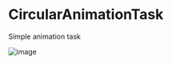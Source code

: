 # CircularAnimationTask

Simple animation task

![image](https://user-images.githubusercontent.com/112856149/214092305-899ca037-3943-47aa-9c07-d4819a01d1a9.png)
